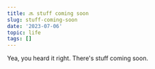 ```yaml
---
title: 🔜 stuff coming soon
slug: stuff-coming-soon
date: '2023-07-06'
topic: life
tags: []
---
```


Yea, you heard it right. There's stuff coming soon.
